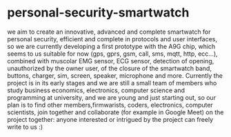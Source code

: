 # personal-security-smartwatch

we aim to create an innovative, advanced and complete smartwatch for personal security, efficient and complete in protocols and user interfaces, so we are currently developing a first prototype with the A9G chip, which seems to us suitable for now (gps, gprs, gsm, call, sms, mqtt, http, ecc…), combined with muscolar EMG sensor, ECG sensor, detection of opening, unauthorized by the owner user, of the closure of the smartwatch band, buttons, charger, sim, screen, speaker, microphone and more. Currently the project is in its early stages and we are still a small team of members who study business economics, electronics, computer science and programming at university, and we are young and just starting out, so our plan is to find other members,firmwarists, coders, electronics, computer scientists, join together and collaborate (for example in Google Meet) on the project together: anyone interested or intrigued by the project can freely write to us :)
